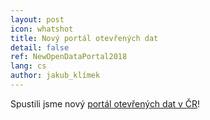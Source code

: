 ```yaml
---
layout: post
icon: whatshot
title: Nový portál otevřených dat
detail: false
ref: NewOpenDataPortal2018
lang: cs
author: jakub_klímek
---
```


Spustili jsme nový [portál otevřených dat v ČR](https://data.gov.cz)!